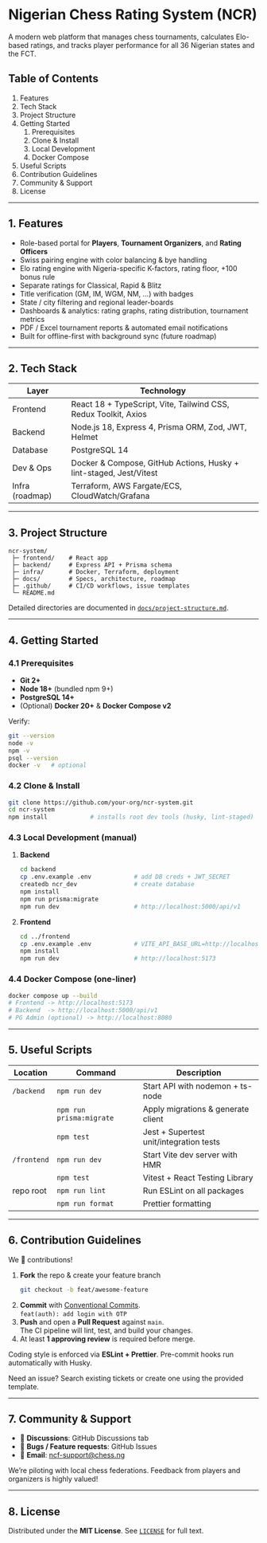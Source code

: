 # Nigerian Chess Rating System (NCR)

A modern web platform that manages chess tournaments, calculates Elo-based ratings, and tracks player performance for all 36 Nigerian states and the FCT.

## Table of Contents
1. Features
2. Tech Stack
3. Project Structure
4. Getting Started
   1. Prerequisites
   2. Clone & Install
   3. Local Development
   4. Docker Compose
5. Useful Scripts
6. Contribution Guidelines
7. Community & Support
8. License

---

## 1. Features
- Role-based portal for **Players**, **Tournament Organizers**, and **Rating Officers**  
- Swiss pairing engine with color balancing & bye handling  
- Elo rating engine with Nigeria-specific K-factors, rating floor, +100 bonus rule  
- Separate ratings for Classical, Rapid & Blitz  
- Title verification (GM, IM, WGM, NM, …) with badges  
- State / city filtering and regional leader-boards  
- Dashboards & analytics: rating graphs, rating distribution, tournament metrics  
- PDF / Excel tournament reports & automated email notifications  
- Built for offline-first with background sync (future roadmap)  

---

## 2. Tech Stack

| Layer      | Technology |
|------------|------------|
| Frontend   | React 18 + TypeScript, Vite, Tailwind CSS, Redux Toolkit, Axios |
| Backend    | Node.js 18, Express 4, Prisma ORM, Zod, JWT, Helmet |
| Database   | PostgreSQL 14 |
| Dev & Ops  | Docker & Compose, GitHub Actions, Husky + lint-staged, Jest/Vitest |
| Infra (roadmap) | Terraform, AWS Fargate/ECS, CloudWatch/Grafana |

---

## 3. Project Structure

```
ncr-system/
 ├─ frontend/    # React app
 ├─ backend/     # Express API + Prisma schema
 ├─ infra/       # Docker, Terraform, deployment
 ├─ docs/        # Specs, architecture, roadmap
 ├─ .github/     # CI/CD workflows, issue templates
 └─ README.md
```

Detailed directories are documented in [`docs/project-structure.md`](docs/project-structure.md).

---

## 4. Getting Started

### 4.1 Prerequisites
- **Git 2+**
- **Node 18+** (bundled npm 9+)
- **PostgreSQL 14+**
- (Optional) **Docker 20+** & **Docker Compose v2**

Verify:
```bash
git --version
node -v
npm -v
psql --version
docker -v   # optional
```

### 4.2 Clone & Install
```bash
git clone https://github.com/your-org/ncr-system.git
cd ncr-system
npm install            # installs root dev tools (husky, lint-staged)
```

### 4.3 Local Development (manual)
1. **Backend**
   ```bash
   cd backend
   cp .env.example .env            # add DB creds + JWT_SECRET
   createdb ncr_dev                # create database
   npm install
   npm run prisma:migrate
   npm run dev                     # http://localhost:5000/api/v1
   ```
2. **Frontend**
   ```bash
   cd ../frontend
   cp .env.example .env            # VITE_API_BASE_URL=http://localhost:5000/api/v1
   npm install
   npm run dev                     # http://localhost:5173
   ```

### 4.4 Docker Compose (one-liner)
```bash
docker compose up --build
# Frontend -> http://localhost:5173
# Backend  -> http://localhost:5000/api/v1
# PG Admin (optional) -> http://localhost:8080
```

---

## 5. Useful Scripts

| Location | Command | Description |
|----------|---------|-------------|
| `/backend` | `npm run dev` | Start API with nodemon + ts-node |
|           | `npm run prisma:migrate` | Apply migrations & generate client |
|           | `npm test` | Jest + Supertest unit/integration tests |
| `/frontend` | `npm run dev` | Start Vite dev server with HMR |
|             | `npm test` | Vitest + React Testing Library |
| repo root | `npm run lint` | Run ESLint on all packages |
|           | `npm run format` | Prettier formatting |

---

## 6. Contribution Guidelines

We 💚 contributions!

1. **Fork** the repo & create your feature branch  
   ```bash
   git checkout -b feat/awesome-feature
   ```
2. **Commit** with [Conventional Commits](https://www.conventionalcommits.org).  
   `feat(auth): add login with OTP`
3. **Push** and open a **Pull Request** against `main`.  
   The CI pipeline will lint, test, and build your changes.
4. At least **1 approving review** is required before merge.

Coding style is enforced via **ESLint + Prettier**. Pre-commit hooks run automatically with Husky.

Need an issue? Search existing tickets or create one using the provided template.

---

## 7. Community & Support
- 💬 **Discussions**: GitHub Discussions tab  
- 🐞 **Bugs / Feature requests**: GitHub Issues  
- 📧 **Email**: ncf-support@chess.ng

We’re piloting with local chess federations. Feedback from players and organizers is highly valued!

---

## 8. License

Distributed under the **MIT License**. See [`LICENSE`](LICENSE) for full text.
